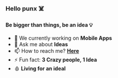 ### Hello punx ☠️

#### Be bigger than things, be an idea :bulb:

- 🔭 We currently working on **Mobile Apps**
- 💬 Ask me about **Ideas**
- 📫 How to reach me? **[Here](mailto:punx.adm@gmail.com)**
- ⚡ Fun fact: **3 Crazy people, 1 Idea**
- 🩸 **Living for an ideal**

<!--
**punxcodes/punxcodes** is a ✨ _special_ ✨ repository because its `README.md` (this file) appears on your GitHub profile.

Here are some ideas to get you started:

- 🔭 I’m currently working on ...
- 🌱 I’m currently learning ...
- 👯 I’m looking to collaborate on ...
- 🤔 I’m looking for help with ...
- 💬 Ask me about ...
- 📫 How to reach me: ...
- 😄 Pronouns: ...
- ⚡ Fun fact: ...
-->
